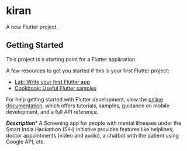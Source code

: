 # kiran

A new Flutter project.

## Getting Started

This project is a starting point for a Flutter application.

A few resources to get you started if this is your first Flutter project:

- [Lab: Write your first Flutter app](https://docs.flutter.dev/get-started/codelab)
- [Cookbook: Useful Flutter samples](https://docs.flutter.dev/cookbook)

For help getting started with Flutter development, view the
[online documentation](https://docs.flutter.dev/), which offers tutorials,
samples, guidance on mobile development, and a full API reference.


*****Description******
A Screening app for people with mental illnesses under the Smart India 
Hackathon (SIH) initiative provides features like helplines, doctor 
appointments (video and audio), a chatbot with the patient using Google 
API, etc.
